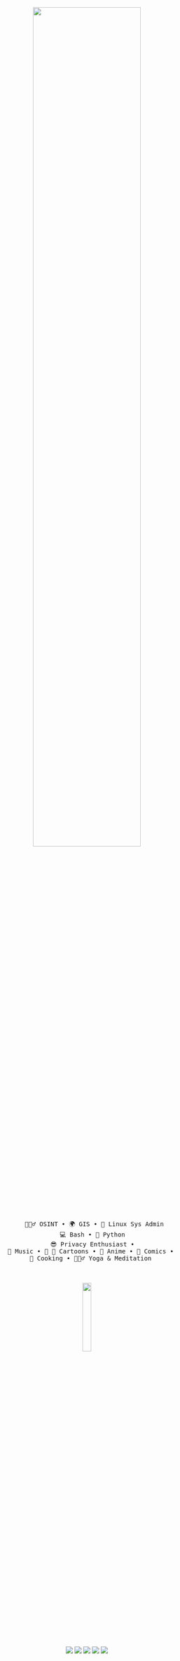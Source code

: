 <div align="center">
<img src="https://readme-typing-svg.demolab.com?font=Inconsolata&weight=500&size=50&duration=4000&pause=300&color=A7A459&center=true&vCenter=true&multiline=true&repeat=false&random=false&width=1300&height=140&lines=Hello+hello;I'm+Zombi3%2C+an+OSINT+analyst+and+privacy+nut+%E2%9C%A9" height="70%" width="70%" />
<br><br>
<pre>
    🕵🏻‍♂️ OSINT • 🌍 GIS • 🐧 Linux Sys Admin
    💻 Bash • 🐍 Python 
    😎 Privacy Enthusiast • 
    🎵 Music • 🐰 🥕 Cartoons • 🥷 Anime • 🦇 Comics •  
    🍔 Cooking • 🧘🏽‍♂️ Yoga & Meditation  
</pre>
<br><br>
<img src="https://giffiles.alphacoders.com/121/12161.gif" al=" Sasuke Uchiha Naruto Uzumaki Anime Naruto Gif" width="20%" height="20%" />
<br><br><br>
    

[![](https://img.shields.io/badge/X-000000?style=for-the-badge&logo=x&logoColor=white)](https://x.com/midnit3_Z0mbi3)
[![](https://img.shields.io/badge/Discord-7289DA?style=for-the-badge&logo=discord&logoColor=white)](https://discordapp.com/users/1204982186755752050)
[![](https://img.shields.io/badge/-HackTheBox-%239FEF00?style=for-the-badge&logo=hackthebox&logoColor=white)](https://app.hackthebox.com/profile/1947172)
[![](https://img.shields.io/badge/Wire-B71C1C?style=for-the-badge&logo=wire&logoColor=white)](https://account.wire.com/user-profile/?id=7830b3f6-705d-48ab-9c55-4fe601d35ed0)
[![](https://img.shields.io/badge/ProtonMail-8B89CC?style=for-the-badge&logo=protonmail&logoColor=white)](mailto:midnit3Z0mbi3@proton.me)
</div>
<br><br>

